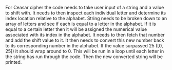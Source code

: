 For Ceasar cipher the code needs to take user input of a string and a value to shift with.
It needs to then inspect each individual letter and determine its index location relative to the alphabet.
  String needs to be broken down to an array of letters and see if each is equal to a letter in the alphabet.
  If it is equal to a certain letter then it will be assigned the numerical value associated with its index in the alphabet.
It needs to then fetch that number and add the shift value to it.
It then needs to convert this new number back to its corresponding number in the alphabet. If the value surpassed 25 ([0, 25]) it should wrap around to 0.
This will be run in a loop until each letter in the string has run through the code.
Then the new converted string will be printed.
